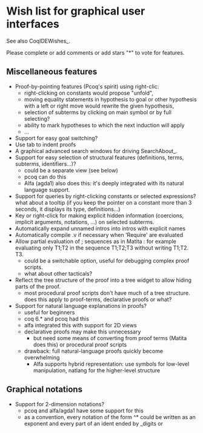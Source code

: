 Wish list for graphical user interfaces
=======================================

See also CoqIDEWishes\_.

Please complete or add comments or add stars "\*" to vote for features.

Miscellaneous features
----------------------

-   Proof-by-pointing features (Pcoq's spirit) using right-clic:
    -   right-clicking on constants would propose "unfold",
    -   moving equality statements in hypothesis to goal or other hypothesis with a left or right move would rewrite the given hypothesis,
    -   selection of subterms by clicking on main symbol or by full selecting?
    -   ability to mark hypotheses to which the next induction will apply
    -   ...
-   Support for easy goal switching?
-   Use tab to indent proofs
-   A graphical advanced search windows for driving SearchAbout\_.
-   Support for easy selection of structural features (definitions, terms, subterms, identifiers...)?
    -   could be a separate view (see below)
    -   pcoq can do this
    -   Alfa (agda1) also does this: it's deeply integrated with its natural language support.
-   Support for queries by right-clicking constants or selected expressions? what about a tooltip (if you keep the pointer on a constant more than 3 seconds, it displays its type, definitions...)
-   Key or right-click for making explicit hidden information (coercions, implicit arguments, notations, ...) on selected subterms.
-   Automatically expand unnamed intros into intros with explicit names
-   Automatically compile .v if necessary when 'Require' are evaluated
-   Allow partial evaluation of ; sequences as in Matita : for example evaluating only T1;T2 in the sequence T1;T2;T3 without writing T1;T2. T3.
    -   could be a switchable option, useful for debugging complex proof scripts.
    -   what about other tacticals?
-   Reflect the tree structure of the proof into a tree widget to allow hiding parts of the proof.
    -   most procedural proof scripts don't have much of a tree structure. does this apply to proof-terms, declarative proofs or what?
-   Support for natural language explanations in proofs?
    -   useful for beginners
    -   coq 6.\* and pcoq had this
    -   alfa integrated this with support for 2D views
    -   declarative proofs may make this unnecessary
        -   but need some means of converting from proof terms (Matita does this) or procedural proof scripts
    -   drawback: full natural-language proofs quickly become overwhelming
        -   Alfa supports hybrid representation: use symbols for low-level manipulation, natlang for the higher-level structure

Graphical notations
-------------------

-   Support for 2-dimension notations?
    -   pcoq and alfa/agda1 have some support for this
    -   as a convention, every notation of the form ^\* could be written as an exponent and every part of an ident ended by \_digits or

